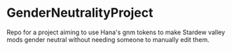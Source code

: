 # GenderNeutralityProject
Repo for a project aiming to use Hana's gnm tokens to make Stardew valley mods gender neutral without needing someone to manually edit them.
